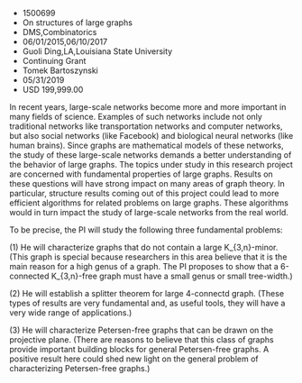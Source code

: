 
* 1500699
* On structures of large graphs
* DMS,Combinatorics
* 06/01/2015,06/10/2017
* Guoli Ding,LA,Louisiana State University
* Continuing Grant
* Tomek Bartoszynski
* 05/31/2019
* USD 199,999.00

In recent years, large-scale networks become more and more important in many
fields of science. Examples of such networks include not only traditional
networks like transportation networks and computer networks, but also social
networks (like Facebook) and biological neural networks (like human brains).
Since graphs are mathematical models of these networks, the study of these
large-scale networks demands a better understanding of the behavior of large
graphs. The topics under study in this research project are concerned with
fundamental properties of large graphs. Results on these questions will have
strong impact on many areas of graph theory. In particular, structure results
coming out of this project could lead to more efficient algorithms for related
problems on large graphs. These algorithms would in turn impact the study of
large-scale networks from the real world.

To be precise, the PI will study the following three fundamental problems:

(1) He will characterize graphs that do not contain a large K_{3,n}-minor. (This
graph is special because researchers in this area believe that it is the main
reason for a high genus of a graph. The PI proposes to show that a 6-connected
K_{3,n}-free graph must have a small genus or small tree-width.)

(2) He will establish a splitter theorem for large 4-connectd graph. (These
types of results are very fundamental and, as useful tools, they will have a
very wide range of applications.)

(3) He will characterize Petersen-free graphs that can be drawn on the
projective plane. (There are reasons to believe that this class of graphs
provide important building blocks for general Petersen-free graphs. A positive
result here could shed new light on the general problem of characterizing
Petersen-free graphs.)
